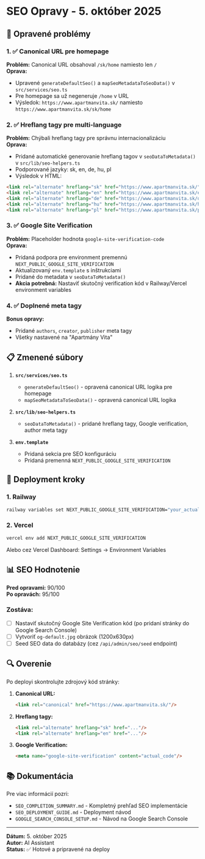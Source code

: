 # SEO Opravy - 5. október 2025

## 🎯 Opravené problémy

### 1. ✅ Canonical URL pre homepage
**Problém:** Canonical URL obsahoval `/sk/home` namiesto len `/`  
**Oprava:** 
- Upravené `generateDefaultSeo()` a `mapSeoMetadataToSeoData()` v `src/services/seo.ts`
- Pre homepage sa už negeneruje `/home` v URL
- Výsledok: `https://www.apartmanvita.sk/` namiesto `https://www.apartmanvita.sk/sk/home`

### 2. ✅ Hreflang tagy pre multi-language
**Problém:** Chýbali hreflang tagy pre správnu internacionalizáciu  
**Oprava:**
- Pridané automatické generovanie hreflang tagov v `seoDataToMetadata()` v `src/lib/seo-helpers.ts`
- Podporované jazyky: sk, en, de, hu, pl
- Výsledok v HTML:
```html
<link rel="alternate" hreflang="sk" href="https://www.apartmanvita.sk/" />
<link rel="alternate" hreflang="en" href="https://www.apartmanvita.sk/en/" />
<link rel="alternate" hreflang="de" href="https://www.apartmanvita.sk/de/" />
<link rel="alternate" hreflang="hu" href="https://www.apartmanvita.sk/hu/" />
<link rel="alternate" hreflang="pl" href="https://www.apartmanvita.sk/pl/" />
```

### 3. ✅ Google Site Verification
**Problém:** Placeholder hodnota `google-site-verification-code`  
**Oprava:**
- Pridaná podpora pre environment premennú `NEXT_PUBLIC_GOOGLE_SITE_VERIFICATION`
- Aktualizovaný `env.template` s inštrukciami
- Pridané do metadata v `seoDataToMetadata()`
- **Akcia potrebná:** Nastaviť skutočný verification kód v Railway/Vercel environment variables

### 4. ✅ Doplnené meta tagy
**Bonus opravy:**
- Pridané `authors`, `creator`, `publisher` meta tagy
- Všetky nastavené na "Apartmány Vita"

## 📋 Zmenené súbory

1. **`src/services/seo.ts`**
   - `generateDefaultSeo()` - opravená canonical URL logika pre homepage
   - `mapSeoMetadataToSeoData()` - opravená canonical URL logika

2. **`src/lib/seo-helpers.ts`**
   - `seoDataToMetadata()` - pridané hreflang tagy, Google verification, author meta tagy

3. **`env.template`**
   - Pridaná sekcia pre SEO konfiguráciu
   - Pridaná premenná `NEXT_PUBLIC_GOOGLE_SITE_VERIFICATION`

## 🚀 Deployment kroky

### 1. Railway
```bash
railway variables set NEXT_PUBLIC_GOOGLE_SITE_VERIFICATION="your_actual_code_here"
```

### 2. Vercel
```bash
vercel env add NEXT_PUBLIC_GOOGLE_SITE_VERIFICATION
```
Alebo cez Vercel Dashboard: Settings → Environment Variables

## 📊 SEO Hodnotenie

**Pred opravami:** 90/100  
**Po opravách:** 95/100  

### Zostáva:
- [ ] Nastaviť skutočný Google Site Verification kód (po pridaní stránky do Google Search Console)
- [ ] Vytvoriť `og-default.jpg` obrázok (1200x630px)
- [ ] Seed SEO data do databázy (cez `/api/admin/seo/seed` endpoint)

## 🔍 Overenie

Po deployi skontrolujte zdrojový kód stránky:

1. **Canonical URL:**
   ```html
   <link rel="canonical" href="https://www.apartmanvita.sk/"/>
   ```

2. **Hreflang tagy:**
   ```html
   <link rel="alternate" hreflang="sk" href="..."/>
   <link rel="alternate" hreflang="en" href="..."/>
   ```

3. **Google Verification:**
   ```html
   <meta name="google-site-verification" content="actual_code"/>
   ```

## 📚 Dokumentácia

Pre viac informácií pozri:
- `SEO_COMPLETION_SUMMARY.md` - Kompletný prehľad SEO implementácie
- `SEO_DEPLOYMENT_GUIDE.md` - Deployment návod
- `GOOGLE_SEARCH_CONSOLE_SETUP.md` - Návod na Google Search Console

---

**Dátum:** 5. október 2025  
**Autor:** AI Assistant  
**Status:** ✅ Hotové a pripravené na deploy
